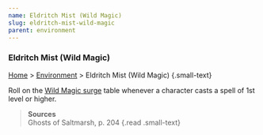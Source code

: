```yaml
---
name: Eldritch Mist (Wild Magic)
slug: eldritch-mist-wild-magic
parent: environment
---
```

### Eldritch Mist (Wild Magic)
[Home](dm-operations-center) > [Environment](environment) > Eldritch Mist (Wild Magic) {.small-text}

Roll on the [Wild Magic surge](wild-magic-surge) table whenever a character casts a spell of 1st level or higher.

> **Sources** <br/>
> Ghosts of Saltmarsh, p. 204
{.read .small-text}